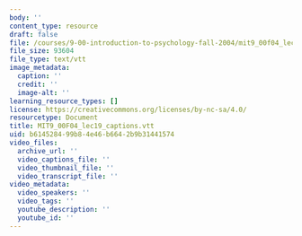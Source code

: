 ```yaml
---
body: ''
content_type: resource
draft: false
file: /courses/9-00-introduction-to-psychology-fall-2004/mit9_00f04_lec19_captions.vtt
file_size: 93604
file_type: text/vtt
image_metadata:
  caption: ''
  credit: ''
  image-alt: ''
learning_resource_types: []
license: https://creativecommons.org/licenses/by-nc-sa/4.0/
resourcetype: Document
title: MIT9_00F04_lec19_captions.vtt
uid: b6145284-99b8-4e46-b664-2b9b31441574
video_files:
  archive_url: ''
  video_captions_file: ''
  video_thumbnail_file: ''
  video_transcript_file: ''
video_metadata:
  video_speakers: ''
  video_tags: ''
  youtube_description: ''
  youtube_id: ''
---
```

